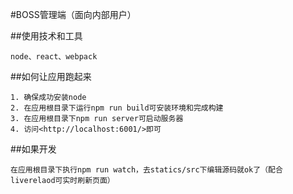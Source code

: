 #BOSS管理端（面向内部用户）

##使用技术和工具

    node、react、webpack
    
##如何让应用跑起来

    1. 确保成功安装node
    2. 在应用根目录下运行npm run build可安装环境和完成构建
    3. 在应用根目录下npm run server可启动服务器
    4. 访问<http://localhost:6001/>即可
    
##如果开发

    在应用根目录下执行npm run watch，去statics/src下编辑源码就ok了（配合liverelaod可实时刷新页面）
